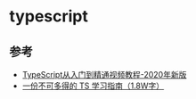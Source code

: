 
# typescript




## 参考

- [TypeScript从入门到精通视频教程-2020年新版](https://www.bilibili.com/video/BV1qV41167VD)
- [一份不可多得的 TS 学习指南（1.8W字）](https://juejin.cn/post/6872111128135073806)